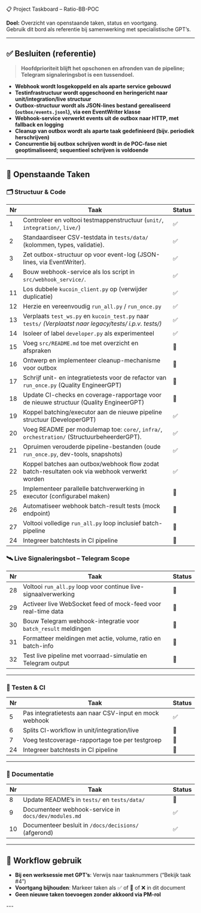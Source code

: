 📋 Project Taskboard – Ratio-BB-POC

**Doel:** Overzicht van openstaande taken, status en voortgang.  
Gebruik dit bord als referentie bij samenwerking met specialistische GPT’s.

---

## ✅ Besluiten (referentie)

> **Hoofdprioriteit blijft het opschonen en afronden van de pipeline; Telegram signaleringsbot is een tussendoel.**

- **Webhook wordt losgekoppeld en als aparte service gebouwd**  
- **Testinfrastructuur wordt opgeschoond en heringericht naar unit/integration/live structuur**  
- **Outbox-structuur wordt als JSON-lines bestand gerealiseerd (`outbox/events.jsonl`), via een EventWriter klasse**  
- **Webhook-service verwerkt events uit de outbox naar HTTP, met fallback en logging**  
- **Cleanup van outbox wordt als aparte taak gedefinieerd (bijv. periodiek herschrijven)**  
- **Concurrentie bij outbox schrijven wordt in de POC-fase niet geoptimaliseerd; sequentieel schrijven is voldoende**

---

## 🚧 Openstaande Taken

### 🗂️ Structuur & Code

| Nr | Taak | Status |
|----|----------------------------------------------------------------------------------------------------------|----|
| 1  | Controleer en voltooi testmappenstructuur (`unit/`, `integration/`, `live/`)                             | ✅ |
| 2  | Standaardiseer CSV-testdata in `tests/data/` (kolommen, types, validatie).                               | ✅ |
| 3  | Zet outbox-structuur op voor event-log (JSON-lines, via EventWriter).                                    | ✅ |
| 4  | Bouw webhook-service als los script in `src/webhook_service/`.                                           | ✅ |
| 11 | Los dubbele `kucoin_client.py` op (verwijder duplicatie)                                                 | ✅ |
| 12 | Herzie en vereenvoudig `run_all.py` / `run_once.py`                                                      | ✅ |
| 13 | Verplaats `test_ws.py` en `kucoin_test.py` naar `tests/` *(Verplaatst naar legacy/tests/ i.p.v. tests/)* | ✅ |
| 14 | Isoleer of label `developer.py` als experimenteel                                                        | ✅ |
| 15 | Voeg `src/README.md` toe met overzicht en afspraken                                                      | 🔄 |
| 16 | Ontwerp en implementeer cleanup-mechanisme voor outbox                                                   | 🔄 |
| 17 | Schrijf unit- en integratietests voor de refactor van `run_once.py` (Quality EngineerGPT)                | 🔄 |
| 18 | Update CI-checks en coverage-rapportage voor de nieuwe structuur (Quality EngineerGPT)                   | 🔄 |
| 19 | Koppel batching/executor aan de nieuwe pipeline structuur (DeveloperGPT)                                 | ✅ |
| 20 | Voeg README per modulemap toe: `core/`, `infra/`, `orchestration/` (StructuurbeheerderGPT).              | ✅ |
| 21 | Opruimen verouderde pipeline-bestanden (oude `run_once.py`, dev-tools, snapshots)                        | ✅ |
| 22 | Koppel batches aan outbox/webhook flow zodat batch-resultaten ook via webhook verwerkt worden            | ✅ |
| 25 | Implementeer parallelle batchverwerking in executor (configurabel maken)                                 | 🔄 |
| 26 | Automatiseer webhook batch-result tests (mock endpoint)                                                  | 🔄 |
| 27 | Voltooi volledige `run_all.py` loop inclusief batch-pipeline                                             | 🔄 |
| 24 | Integreer batchtests in CI pipeline                                                                      | 🔄 |

### 🛰️ Live Signaleringsbot – Telegram Scope

| Nr | Taak | Status |
|----|----------------------------------------------------------------|----|
| 28 | Voltooi `run_all.py` loop voor continue live-signaalverwerking | 🔄 |
| 29 | Activeer live WebSocket feed of mock-feed voor real-time data  | 🔄 |
| 30 | Bouw Telegram webhook-integratie voor `batch_result` meldingen | 🔄 |
| 31 | Formatteer meldingen met actie, volume, ratio en batch-info    | 🔄 |
| 32 | Test live pipeline met voorraad-simulatie en Telegram output   | 🔄 |

---

### 🧪 Testen & CI

| Nr | Taak | Status |
|----|-------------------------------------------------------|----|
| 5 | Pas integratietests aan naar CSV-input en mock webhook | ✅ |
| 6 | Splits CI-workflow in unit/integration/live            | 🔄 |
| 7 | Voeg testcoverage-rapportage toe per testgroep         | 🔄 |
| 24 | Integreer batchtests in CI pipeline                   | 🔄 |

---

### 📝 Documentatie

| Nr | Taak | Status |
|----|------------------------------------------------------|----|
| 8 | Update README’s in `tests/` en `tests/data/`          | 🔄 |
| 9 | Documenteer webhook-service in `docs/dev/modules.md`  | ✅ |
| 10 | Documenteer besluit in `/docs/decisions/` (afgerond) | ✅ |

---

## 🔄 Workflow gebruik

- **Bij een werksessie met GPT’s**: Verwijs naar taaknummers (“Bekijk taak #4”)
- **Voortgang bijhouden**: Markeer taken als ✅ of 🔄 of ❌ in dit document
- **Geen nieuwe taken toevoegen zonder akkoord via PM-rol**

---</file>